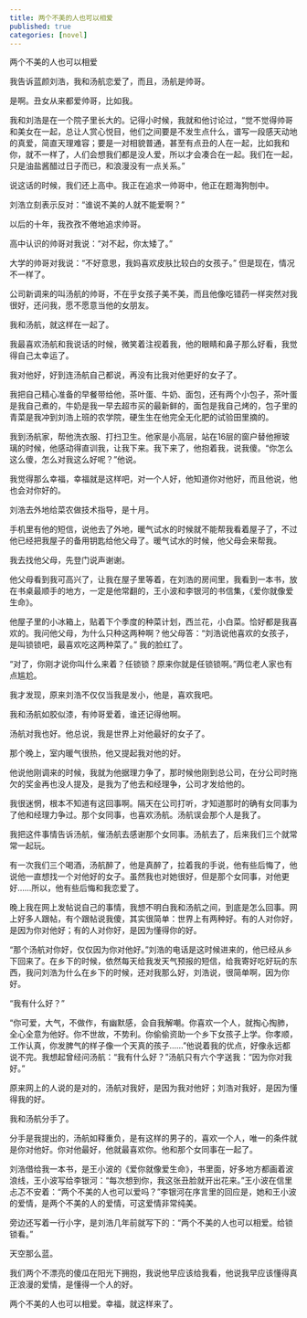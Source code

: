 ```yaml
---
title: 两个不美的人也可以相爱
published: true
categories: [novel]
---
```


两个不美的人也可以相爱

我告诉蓝颜刘浩，我和汤航恋爱了，而且，汤航是帅哥。

是啊。丑女从来都爱帅哥，比如我。

我和刘浩是在一个院子里长大的。记得小时候，我就和他讨论过，“觉不觉得帅哥和美女在一起，总让人赏心悦目，他们之间要是不发生点什么，谱写一段感天动地的真爱，简直天理难容；要是一对相貌普通，甚至有点丑的人在一起，比如我和你，就不一样了，人们会想我们都是没人爱，所以才会凑合在一起。我们在一起，只是油盐酱醋过日子而已，和浪漫没有一点关系。”

说这话的时候，我们还上高中。我正在追求一帅哥中，他正在题海狗刨中。

刘浩立刻表示反对：“谁说不美的人就不能爱啊？”

以后的十年，我孜孜不倦地追求帅哥。

高中认识的帅哥对我说：“对不起，你太矮了。”

大学的帅哥对我说：“不好意思，我妈喜欢皮肤比较白的女孩子。”    但是现在，情况不一样了。

公司新调来的叫汤航的帅哥，不在乎女孩子美不美，而且他像吃错药一样突然对我很好，还问我，愿不愿意当他的女朋友。   


我和汤航，就这样在一起了。

我最喜欢汤航和我说话的时候，微笑着注视着我，他的眼睛和鼻子那么好看，我觉得自己太幸运了。

我对他好，好到连汤航自己都说，再没有比我对他更好的女子了。

我把自己精心准备的早餐带给他，茶叶蛋、牛奶、面包，还有两个小包子，茶叶蛋是我自己煮的，牛奶是我一早去超市买的最新鲜的，面包是我自己烤的，包子里的青菜是我冲到刘浩上班的农学院，硬生生在他完全无化肥的试验田里摘的。

我到汤航家，帮他洗衣服、打扫卫生。他家是小高层，站在16层的窗户替他擦玻璃的时候，他感动得直训我，让我下来。我下来了，他抱着我，说我傻。“你怎么这么傻，怎么对我这么好呢？”他说。

我觉得那么幸福，幸福就是这样吧，对一个人好，他知道你对他好，而且他说，他也会对你好的。


刘浩去外地给菜农做技术指导，是十月。

手机里有他的短信，说他去了外地，暖气试水的时候就不能帮我看着屋子了，不过他已经把我屋子的备用钥匙给他父母了。暖气试水的时候，他父母会来帮我。

我去找他父母，先登门说声谢谢。

他父母看到我可高兴了，让我在屋子里等着，在刘浩的房间里，我看到一本书，放在书桌最顺手的地方，一定是他常翻的，王小波和李银河的书信集，《爱你就像爱生命》。

他屋子里的小冰箱上，贴着下个季度的种菜计划，西兰花，小白菜。恰好都是我喜欢的。我问他父母，为什么只种这两种啊？他父母答：“刘浩说他喜欢的女孩子，是叫锁锁吧，最喜欢吃这两种菜了。”    我的脸红了。

“对了，你刚才说你叫什么来着？任锁锁？原来你就是任锁锁啊。”两位老人家也有点尴尬。

我才发现，原来刘浩不仅仅当我是发小，他是，喜欢我吧。


我和汤航如胶似漆，有帅哥爱着，谁还记得他啊。

汤航对我也好。他总说，我是世界上对他最好的女子了。

那个晚上，室内暖气很热，他又提起我对他的好。

他说他刚调来的时候，我就为他据理力争了，那时候他刚到总公司，在分公司时拖欠的奖金再也没人提及，是我为了他去和经理争，公司才发给他的。

我很迷惘，根本不知道有这回事啊。隔天在公司打听，才知道那时的确有女同事为了他和经理力争过。那个女同事，也喜欢汤航。汤航误会那个人是我了。

我把这件事情告诉汤航，催汤航去感谢那个女同事。汤航去了，后来我们三个就常常一起玩。

有一次我们三个喝酒，汤航醉了，他是真醉了，拉着我的手说，他有些后悔了，他说他一直想找一个对他好的女子。虽然我也对她很好，但是那个女同事，对他更好……所以，他有些后悔和我恋爱了。

晚上我在网上发帖说自己的事情，我想不明白我和汤航之间，到底是怎么回事。网上好多人跟帖，有个跟帖说我傻，其实很简单：世界上有两种好。有的人对你好，是因为你对他好；有的人对你好，是因为懂得你的好。

“那个汤航对你好，仅仅因为你对他好。”刘浩的电话是这时候进来的，他已经从乡下回来了。在乡下的时候，依然每天给我发天气预报的短信，给我寄好吃好玩的东西，我问刘浩为什么在乡下的时候，还对我那么好，刘浩说，很简单啊，因为你好。

“我有什么好？”

“你可爱，大气，不做作，有幽默感，会自我解嘲。你喜欢一个人，就掏心掏肺，全心全意为他好。你不世故，不势利。你偷偷资助一个乡下女孩子上学。你孝顺，工作认真，你发脾气的样子像一个天真的孩子……”他说着我的优点，好像永远都说不完。我想起曾经问汤航：“我有什么好？”汤航只有六个字送我：“因为你对我好。”

原来网上的人说的是对的，汤航对我好，是因为我对他好；刘浩对我好，是因为懂得我的好。


我和汤航分手了。

分手是我提出的，汤航如释重负，是有这样的男子的，喜欢一个人，唯一的条件就是你对他好。你对他最好，他就最喜欢你。他和那个女同事在一起了。

刘浩借给我一本书，是王小波的《爱你就像爱生命》，书里面，好多地方都画着波浪线，王小波写给李银河：“每次想到你，我这张丑脸就开出花来。”王小波在信里忐忑不安着：“两个不美的人也可以爱吗？”李银河在序言里的回应是，她和王小波的爱情，是两个不美的人的爱情，可这爱情非常纯美。

旁边还写着一行小字，是刘浩几年前就写下的：“两个不美的人也可以相爱。给锁锁看。”

天空那么蓝。

我们两个不漂亮的傻瓜在阳光下拥抱，我说他早应该给我看，他说我早应该懂得真正浪漫的爱情，是懂得一个人的好。

两个不美的人也可以相爱。幸福，就这样来了。
